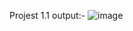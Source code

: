 Projest 1.1 output:-
![image](https://github.com/jashsuchak/Jash-GDSC-ML_Task/assets/80945565/b02c746f-8f5a-43c1-a002-978e931cf202)
